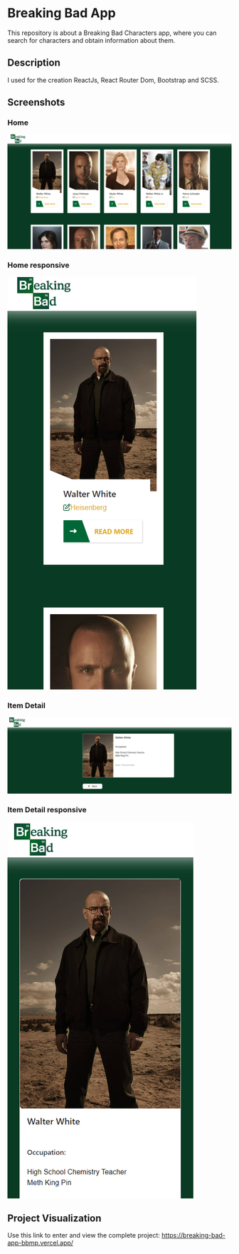 # Breaking Bad App

This repository is about a Breaking Bad Characters app, where you can search for characters and obtain information about them.

## Description

I used for the creation ReactJs, React Router Dom, Bootstrap and SCSS.

## Screenshots

### Home 

![](imgGi/home2.png)

### Home responsive

![](imgGi/home1.png)

### Item Detail

![](imgGi/item1.png)

### Item Detail responsive

![](imgGi/item2..png)

## Project Visualization

Use this link to enter and view the complete project: https://breaking-bad-app-bbmp.vercel.app/